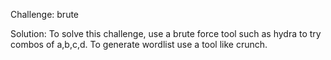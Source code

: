 Challenge:
brute

Solution:
To solve this challenge, use a brute force tool such as hydra to try combos of a,b,c,d. To generate wordlist use a tool like crunch.
